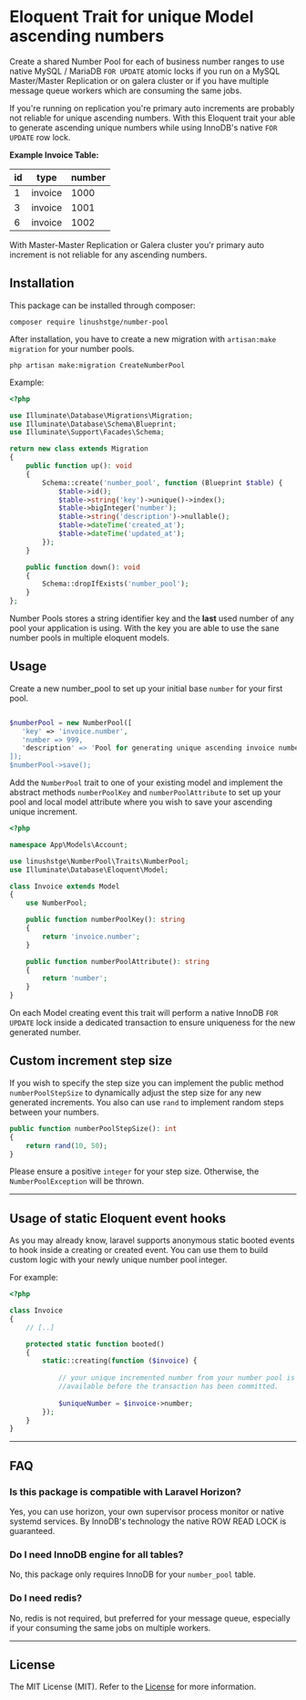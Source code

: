 # Eloquent Trait for unique Model ascending numbers

Create a shared Number Pool for each of business number ranges to use native 
MySQL / MariaDB ``FOR UPDATE`` atomic locks if you run on a MySQL Master/Master 
Replication or on galera cluster or if you have multiple message queue workers 
which are consuming the same jobs.

If you're running on replication you're primary auto increments are probably not 
reliable for unique ascending numbers. With this Eloquent trait your able to generate 
ascending unique numbers while using InnoDB's native ``FOR UPDATE`` row lock.

**Example Invoice Table:**

| id | type    | number |
|----|---------|--------|
| 1  | invoice | 1000   |
| 3  | invoice | 1001   |
| 6  | invoice | 1002   |

With Master-Master Replication or Galera cluster you'r primary auto increment is not reliable for any 
ascending numbers.

## Installation
This package can be installed through composer:

``` shell
composer require linushstge/number-pool
```

After installation, you have to create a new migration with ``artisan:make migration`` for your number pools.

``` shell
php artisan make:migration CreateNumberPool
```

Example:

``` php
<?php

use Illuminate\Database\Migrations\Migration;
use Illuminate\Database\Schema\Blueprint;
use Illuminate\Support\Facades\Schema;

return new class extends Migration
{
    public function up(): void
    {
        Schema::create('number_pool', function (Blueprint $table) {
            $table->id();
            $table->string('key')->unique()->index();
            $table->bigInteger('number');
            $table->string('description')->nullable();
            $table->dateTime('created_at');
            $table->dateTime('updated_at');
        });
    }

    public function down(): void
    {
        Schema::dropIfExists('number_pool');
    }
};
```
Number Pools stores a string identifier key and the **last** used number of any pool your application is using.
With the key you are able to use the sane number pools in multiple eloquent models.

## Usage

Create a new number_pool to set up your initial base ``number`` for your first pool.

``` php

$numberPool = new NumberPool([
   'key' => 'invoice.number',
   'number => 999,
   'description' => 'Pool for generating unique ascending invoice numbers'
]);
$numberPool->save();
```

Add the ```NumberPool``` trait to one of your existing model and implement 
the abstract methods ``numberPoolKey`` and ``numberPoolAttribute`` to set up your pool and local
model attribute where you wish to save your ascending unique increment.

``` php
<?php

namespace App\Models\Account;

use linushstge\NumberPool\Traits\NumberPool;
use Illuminate\Database\Eloquent\Model;

class Invoice extends Model
{
    use NumberPool;

    public function numberPoolKey(): string
    {
        return 'invoice.number';
    }

    public function numberPoolAttribute(): string
    {
        return 'number';
    }
}
```

On each Model creating event this trait will perform a native InnoDB ```FOR UPDATE``` lock inside a
dedicated transaction to ensure uniqueness for the new generated number.

## Custom increment step size

If you wish to specify the step size you can implement the public method ```numberPoolStepSize``` 
to dynamically adjust the step size for any new generated increments. You also can use ``rand`` to implement
random steps between your numbers.

``` php
public function numberPoolStepSize(): int
{
    return rand(10, 50);
}
```
Please ensure a positive ```integer``` for your step size. Otherwise, the ``NumberPoolException`` will be thrown.

---

## Usage of static Eloquent event hooks

As you may already know, laravel supports anonymous static booted events to hook inside a creating or created event.
You can use them to build custom logic with your newly unique number pool integer. 

For example:

``` php
<?php

class Invoice
{
    // [..]

    protected static function booted()
    {
        static::creating(function ($invoice) {
        
            // your unique incremented number from your number pool is already 
            //available before the transaction has been committed.
            
            $uniqueNumber = $invoice->number;
        });
    }
}
```

---
## FAQ

### Is this package is compatible with Laravel Horizon?
Yes, you can use horizon, your own supervisor process monitor or native systemd services. 
By InnoDB's technology the native ROW READ LOCK is guaranteed.

### Do I need InnoDB engine for all tables?
No, this package only requires InnoDB for your ```number_pool``` table.

### Do I need redis?
No, redis is not required, but preferred for your message queue, especially if your consuming
the same jobs on multiple workers.

---
## License
The MIT License (MIT). Refer to the [License](https://github.com/linushstge/laravel.trait.number-pool/blob/main/LICENSE) for more information.